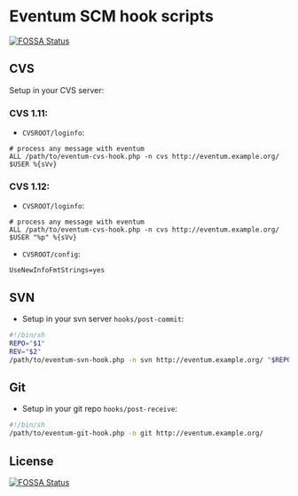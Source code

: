 # Eventum SCM hook scripts
[![FOSSA Status](https://app.fossa.io/api/projects/git%2Bgithub.com%2Feventum%2Fscm.svg?type=shield)](https://app.fossa.io/projects/git%2Bgithub.com%2Feventum%2Fscm?ref=badge_shield)


## CVS

Setup in your CVS server:

###  CVS 1.11:

 * `CVSROOT/loginfo`:

```
# process any message with eventum
ALL /path/to/eventum-cvs-hook.php -n cvs http://eventum.example.org/ $USER %{sVv}
```

###  CVS 1.12:

 * `CVSROOT/loginfo`:
```
# process any message with eventum
ALL /path/to/eventum-cvs-hook.php -n cvs http://eventum.example.org/ $USER "%p" %{sVv}
```
 * `CVSROOT/config`:
```
UseNewInfoFmtStrings=yes
```

## SVN

 * Setup in your svn server `hooks/post-commit`:

```sh
#!/bin/sh
REPO="$1"
REV="$2"
/path/to/eventum-svn-hook.php -n svn http://eventum.example.org/ "$REPO" "$REV"
```

## Git

 * Setup in your git repo `hooks/post-receive`:

```sh
#!/bin/sh
/path/to/eventum-git-hook.php -n git http://eventum.example.org/
```


## License
[![FOSSA Status](https://app.fossa.io/api/projects/git%2Bgithub.com%2Feventum%2Fscm.svg?type=large)](https://app.fossa.io/projects/git%2Bgithub.com%2Feventum%2Fscm?ref=badge_large)